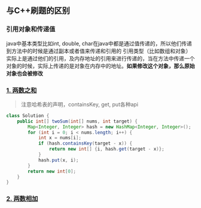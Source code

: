 ## 与C++刷题的区别
### 引用对象和传递值
java中基本类型比如int, double, char在java中都是通过值传递的，所以他们传递到方法中的时候是通过副本或者值来传递和引用的
引用类型（比如数组和对象）实际上是通过他们的引用，及内存地址的引用来进行传递的，当在方法中传递一个对象的时候，实际上传递的是对象在内存中的地址。**如果修改这个对象，那么原始对象也会被修改**


### 


### [1. 两数之和](https://leetcode.cn/problems/two-sum/)

> 注意哈希表的声明，containsKey, get, put各种api

```java
class Solution {
    public int[] twoSum(int[] nums, int target) {
        Map<Integer, Integer> hash = new HashMap<Integer, Integer>();
        for (int i = 0; i < nums.length; i++) {
            int x = nums[i];
            if (hash.containsKey(target - x)) {
                return new int[] {i, hash.get(target - x)};
            }
            hash.put(x, i);
        }
        return new int[0];
    }
}
```



### [2. 两数相加](https://leetcode.cn/problems/add-two-numbers/)

 ```java
 
 
```
